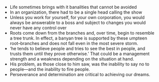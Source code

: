* Life sometimes brings with it banalities that cannot be avoided
* In an organization, there had to be a single head calling the show
* Unless you work for yourself, for your own corporation, you would always be answerable to a boss and subject to changes you would never have any control over
* Roots come down from the branches and, over time, begin to resemble a tree trunk. In effect, a banyan tree is supported by these umpteen root–branches and does not fall even in the most severe storm.
* ‘he tends to believe people and tries to see the best in people, and trusts them until they prove otherwise.’ That could be a management strength and a weakness depending on the situation at hand.
* His problem, as those close to him saw, was the inability to say no to people—and the inability to fire people.
* Perseverance and determination are critical to achieving our dreams.
